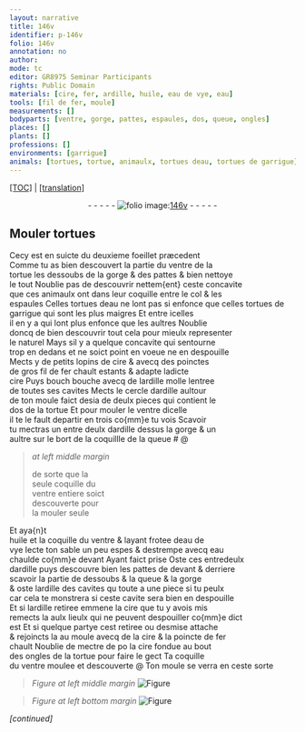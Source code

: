 ```yaml
---
layout: narrative
title: 146v
identifier: p-146v
folio: 146v
annotation: no
author:
mode: tc
editor: GR8975 Seminar Participants
rights: Public Domain
materials: [cire, fer, ardille, huile, eau de vye, eau]
tools: [fil de fer, moule]
measurements: []
bodyparts: [ventre, gorge, pattes, espaules, dos, queue, ongles]
places: []
plants: []
professions: []
environments: [garrigue]
animals: [tortues, tortue, animaulx, tortues deau, tortues de garrigue]
---
```


<p><a href="{{ site.baseurl }}/diplomatic/" target="_blank">[TOC]</a> | <a href="{{ site.baseurl }}/texts/p-146v_tl/ target="_blank"">[translation]</a></p><div class="folio" align="center">- - - - - <a href="http://gallica.bnf.fr/ark:/12148/btv1b10500001g/f298.image" target="_blank"><img src="https://cu-mkp.github.io/2017-workshop-edition/assets/photo-icon.png" alt="folio image: " style="display:inline-block; margin-bottom:-3px;"/>146v</a> - - - - - </div>  
  

## Mouler <span class="al">tortues</span>

 
Cecy est en suicte du deuxieme foeillet præcedent<br/> Comme tu as bien descouvert la partie du <span class="bp">ventre</span> de la<br/> <span class="al">tortue</span> les dessoubs de la <span class="bp">gorge</span> & des <span class="bp">pattes</span> & bien nettoye<br/> le tout Noublie pas de descouvrir nettem{ent} ceste concavite<br/> que ces <span class="al">animaulx</span> ont dans leur coquille entre le col & les<br/> <span class="bp">espaules</span> Celles <span class="al"><span class="sup">tortues</span> deau</span> ne lont pas si enfonce que celles <span class="al"><span class="sup">tortues</span> de<br/> <span class="env">garrigue</span></span> qui sont les plus maigres Et entre icelles<br/> il en y a qui lont plus enfonce que les aultres Noublie<br/> doncq de bien descouvrir tout cela pour mieulx representer<br/> le naturel Mays sil y a quelque concavite qui sentourne<br/> trop en dedans et ne soict point en voeue ne en despouille<br/> Mects y de petits lopins de <span class="m">cire</span> & avecq des poinctes<br/> de gros <span class="tl">fil de <span class="m">fer</span></span> chault estants & adapte ladicte<br/> <span class="m">cire</span> Puys <span class="del">bouch</span> bouche avecq de l<span class="m">ardille</span> molle lentree<br/> de toutes ses cavites Mects le cercle d<span class="m">ardille</span> aultour<br/> de ton moule faict desia de deulx pieces qui contient le<br/> <span class="bp">dos</span> de la <span class="al">tortue</span> Et pour mouler le <span class="bp">ventre</span> dicelle<br/> il te le fault departir en trois co{mm}e tu vois Scavoir<br/> tu mectras un entre deulx d<span class="m">ardille</span> dessus la <span class="bp">gorge</span> & un<br/> aultre sur le bort de la coquillle de la <span class="bp">queue</span> #
 @ 
> *at left middle margin*
> 
> 
>   <span class="add">de sorte que la<br/> seule coquille du<br/> <span class="bp">ventre</span> entiere soict<br/> descouverte pour<br/> la mouler seule</span> 
 
 Et aya{n}t<br/> <span class="m">huile</span> <span class="del">et</span> la coquille du <span class="bp">ventre</span> & layant frotee d<span class="m">eau de<br/> vye</span> Iecte ton sable un peu espes & destrempe avecq <span class="m">eau</span><br/> chaulde co{mm}e devant Ayant faict prise Oste ces entredeulx<br/> d<span class="m">ardille</span> puys descouvre bien les <span class="bp">pattes</span> de devant & derriere<br/> scavoir la partie de dessoubs & la <span class="bp">queue</span> & la <span class="bp">gorge</span><br/> & oste l<span class="m">ardille</span> des cavites <span class="del">qu</span> toute a une piece si tu peulx<br/> car cela te monstrera si ceste cavite sera bien en despouille<br/> Et si l<span class="m">ardille</span> retiree emmene la <span class="m">cire</span> que tu y avois mis<br/> remects la aulx lieulx qui ne peuvent despouiller co{mm}e dict<br/> est Et si quelque partye cest retiree ou desmise attache<br/> & rejoincts la au <span class="tl">moule</span> avecq de la <span class="m">cire</span> & la poincte de <span class="m">fer</span><br/> chault Noublie de mectre de <span class="del">po</span> la <span class="m">cire</span> fondue au bout<br/> des <span class="bp">ongles</span> de la <span class="al">tortue</span> pour faire le gect Ta coquille<br/> du <span class="bp">ventre</span> moulee <span class="add">et descouverte</span> @ Ton <span class="tl">moule</span> se verra en ceste sorte
 
> *Figure*
> *at left middle margin*
> <a href="https://drive.google.com/open?id=0B9-oNrvWdlO5bUk2c1E3LWtOTDA" target="_blank"><img src="https://cu-mkp.github.io/GR8975-edition/assets/photo-icon.png" alt="Figure" style="display:inline-block; margin-bottom:-3px;"/></a>
 
> *Figure*
> *at left bottom margin*
> <a href="https://drive.google.com/open?id=0B9-oNrvWdlO5WGEzek5peHJ6VDA" target="_blank"><img src="https://cu-mkp.github.io/GR8975-edition/assets/photo-icon.png" alt="Figure" style="display:inline-block; margin-bottom:-3px;"/></a>
 
*[continued]*
 
